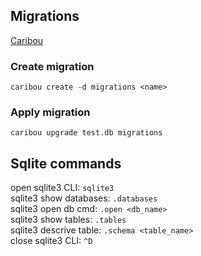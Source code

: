 ## Migrations
[Caribou](https://github.com/clutchski/caribou?tab=readme-ov-file#caribou-sqlite-migrations)
### Create migration
`caribou create -d migrations <name>`
### Apply migration
`caribou upgrade test.db migrations`
## Sqlite commands
open sqlite3 CLI: `sqlite3`\
sqlite3 show databases: `.databases`\
sqlite3 open db cmd: `.open <db_name>`\
sqlite3 show tables: `.tables`\
sqlite3 descrive table: `.schema <table_name>`\
close sqlite3 CLI: `^D`